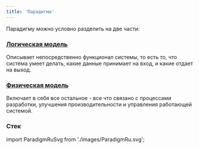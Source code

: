 ```yaml
---
title: 'Парадигма'
---
```


Парадигму можно условно разделить на две части:

### [Логическая модель](Logical_model.md)

Описывает непосредственно функционал системы, то есть то, что система умеет делать, какие данные принимает на вход, и какие отдает на выход.

### [Физическая модель](Physical_model.md)

Включает в себя все остальное - все что связано с процессами разработки, улучшения производительности и управления работающей системой.

### Стек

import ParadigmRuSvg from './images/ParadigmRu.svg';

<ParadigmRuSvg />
